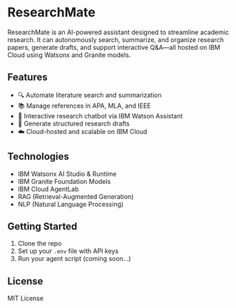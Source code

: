 # ResearchMate

ResearchMate is an AI-powered assistant designed to streamline academic research. It can autonomously search, summarize, and organize research papers, generate drafts, and support interactive Q&A—all hosted on IBM Cloud using Watsonx and Granite models.

## Features

- 🔍 Automate literature search and summarization
- 📚 Manage references in APA, MLA, and IEEE
- 💬 Interactive research chatbot via IBM Watson Assistant
- 📝 Generate structured research drafts
- ☁️ Cloud-hosted and scalable on IBM Cloud

## Technologies

- IBM Watsonx AI Studio & Runtime
- IBM Granite Foundation Models
- IBM Cloud AgentLab
- RAG (Retrieval-Augmented Generation)
- NLP (Natural Language Processing)

## Getting Started

1. Clone the repo
2. Set up your `.env` file with API keys
3. Run your agent script (coming soon...)

## License

MIT License
